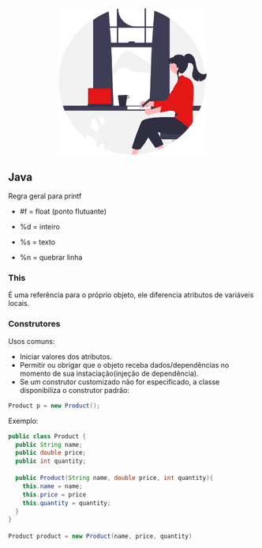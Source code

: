 <p align="center">
  <img src="../img/java.svg" width="300">
</p>

## Java

Regra geral para printf

- #f = float (ponto flutuante)

- %d = inteiro

- %s = texto

- %n = quebrar linha


### This
É uma referência para o próprio objeto, ele diferencia atributos de variáveis locais.

### Construtores

Usos comuns:
- Iniciar valores dos atributos.
- Permitir ou obrigar que o objeto receba dados/dependências no momento de sua instaciação(injeção de dependência).
- Se um construtor customizado não for especificado, a classe disponibiliza o construtor padrão:
```java
Product p = new Product();
```

Exemplo:
```java
public class Product {
  public String name;
  public double price;
  public int quantity;

  public Product(String name, double price, int quantity){
    this.name = name;
    this.price = price
    this.quantity = quantity;
  }
}

Product product = new Product(name, price, quantity)
```
